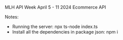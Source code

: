MLH API Week April 5 - 11 2024
Ecommerce API 


Notes:
- Running the server: npx ts-node index.ts
- Install all the dependencies in package json: npm i 
